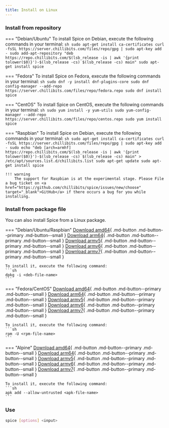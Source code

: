 ```yaml
---
title: Install on Linux
---
```


### Install from repository
=== "Debian/Ubuntu"
    To install Spice on Debian, execute the following commands in your terminal:
    ```sh
    sudo apt-get install ca-certificates
    curl -fsSL https://server.chillibits.com/files/repo/gpg | sudo apt-key add -
	sudo add-apt-repository "deb https://repo.chillibits.com/$(lsb_release -is | awk '{print tolower($0)}')-$(lsb_release -cs) $(lsb_release -cs) main"
	sudo apt-get install spice
    ```

=== "Fedora"
    To install Spice on Fedora, execute the following commands in your terminal:
    ```sh
    sudo dnf -y install dnf-plugins-core
	sudo dnf config-manager --add-repo https://server.chillibits.com/files/repo/fedora.repo
	sudo dnf install spice
    ```

=== "CentOS"
    To install Spice on CentOS, execute the following commands in your terminal:
    ```sh
    sudo yum install -y yum-utils
	sudo yum-config-manager --add-repo https://server.chillibits.com/files/repo/centos.repo
	sudo yum install spice
    ```

=== "Raspbian"
    To install Spice on Debian, execute the following commands in your terminal:
    ```sh
    sudo apt-get install ca-certificates
    curl -fsSL https://server.chillibits.com/files/repo/gpg | sudo apt-key add -
    sudo echo "deb [arch=armhf] https://repo.chillibits.com/$(lsb_release -is | awk '{print tolower($0)}')-$(lsb_release -cs) $(lsb_release -cs) main" > /etc/apt/sources.list.d/chillibits.list
    sudo apt-get update
    sudo apt-get install spice
    ```

    !!! warning
        The support for Raspbian is at the experimental stage. Please File a bug ticket on <a href="https://github.com/chillibits/spice/issues/new/choose" target="_blank">GitHub</a> if there occurs a bug for you while installing.

### Install from package file
You can also install Spice from a Linux package.

=== "Debian/Ubuntu/Raspbian"
    [Download amd64](https://github.com/chillibits/spice/releases/latest/download/spice_amd64.deb){ .md-button .md-button--primary .md-button--small }
    [Download arm64](https://github.com/chillibits/spice/releases/latest/download/spice_arm64.deb){ .md-button .md-button--primary .md-button--small }
    [Download armv5](https://github.com/chillibits/spice/releases/latest/download/spice_armv5.deb){ .md-button .md-button--primary .md-button--small }
    [Download armv6](https://github.com/chillibits/spice/releases/latest/download/spice_armv6.deb){ .md-button .md-button--primary .md-button--small }
    [Download armv7](https://github.com/chillibits/spice/releases/latest/download/spice_armv7.deb){ .md-button .md-button--primary .md-button--small }

    To install it, execute the following command:
    ```sh
    dpkg -i <deb-file-name>
    ```

=== "Fedora/CentOS"
    [Download amd64](https://github.com/chillibits/spice/releases/latest/download/spice_amd64.rpm){ .md-button .md-button--primary .md-button--small }
    [Download arm64](https://github.com/chillibits/spice/releases/latest/download/spice_arm64.rpm){ .md-button .md-button--primary .md-button--small }
    [Download armv5](https://github.com/chillibits/spice/releases/latest/download/spice_armv5.rpm){ .md-button .md-button--primary .md-button--small }
    [Download armv6](https://github.com/chillibits/spice/releases/latest/download/spice_armv6.rpm){ .md-button .md-button--primary .md-button--small }
    [Download armv7](https://github.com/chillibits/spice/releases/latest/download/spice_armv7.rpm){ .md-button .md-button--primary .md-button--small }

    To install it, execute the following command:
    ```sh
    rpm -U <rpm-file-name>
    ```

=== "Alpine"
    [Download amd64](https://github.com/chillibits/spice/releases/latest/download/spice_amd64.apk){ .md-button .md-button--primary .md-button--small }
    [Download arm64](https://github.com/chillibits/spice/releases/latest/download/spice_arm64.apk){ .md-button .md-button--primary .md-button--small }
    [Download armv5](https://github.com/chillibits/spice/releases/latest/download/spice_armv5.apk){ .md-button .md-button--primary .md-button--small }
    [Download armv6](https://github.com/chillibits/spice/releases/latest/download/spice_armv6.apk){ .md-button .md-button--primary .md-button--small }
    [Download armv7](https://github.com/chillibits/spice/releases/latest/download/spice_armv7.apk){ .md-button .md-button--primary .md-button--small }

    To install it, execute the following command:
    ```sh
    apk add --allow-untrusted <apk-file-name>
    ```

### Use
```sh
spice [options] <input>
```